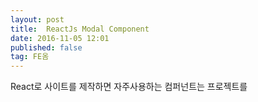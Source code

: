 ```yaml
---
layout: post
title:  ReactJs Modal Component 
date: 2016-11-05 12:01
published: false
tag: FE옴
---
```


React로 사이트를 제작하면 자주사용하는 컴퍼넌트는 프로젝트를